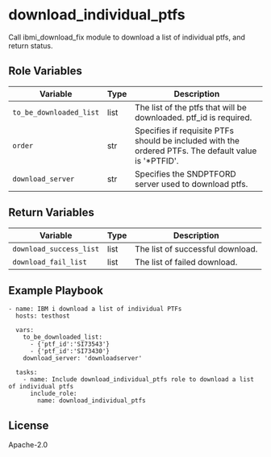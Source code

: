 download_individual_ptfs
=========

Call ibmi_download_fix module to download a list of individual ptfs, and return status.

Role Variables
--------------

| Variable               | Type          | Description                                                            |
|------------------------|---------------|------------------------------------------------------------------------|
| `to_be_downloaded_list`| list          | The list of the ptfs that will be downloaded. ptf_id is required.     |
| `order`| str          | Specifies if requisite PTFs should be included with the ordered PTFs. The default value is '*PTFID'.     |
| `download_server`| str          | Specifies the SNDPTFORD server used to download ptfs.     |

Return Variables
--------------

| Variable                | Type          | Description                                                       |
|-------------------------|---------------|-------------------------------------------------------------------|
| `download_success_list` | list          | The list of successful download.                                  |
| `download_fail_list`    | list          | The list of failed download.                                      |

Example Playbook
----------------
```
- name: IBM i download a list of individual PTFs
  hosts: testhost

  vars:
    to_be_downloaded_list:
      - {'ptf_id':'SI73543'}
      - {'ptf_id':'SI73430'}
    download_server: 'downloadserver'

  tasks:
    - name: Include download_individual_ptfs role to download a list of individual ptfs
      include_role:
        name: download_individual_ptfs
```

License
-------

Apache-2.0
